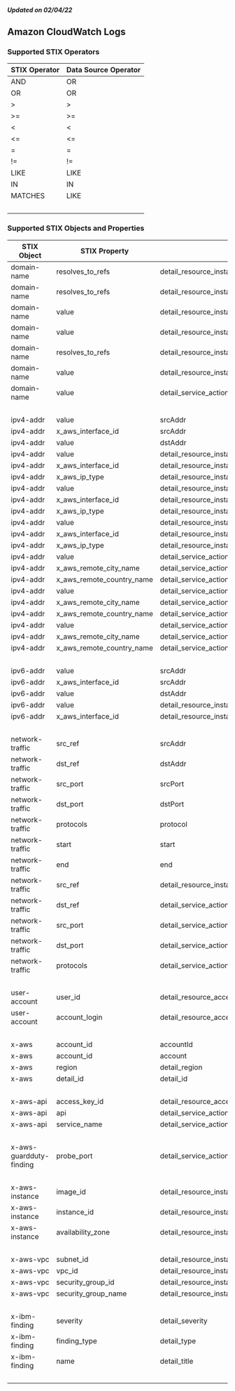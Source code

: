 ##### Updated on 02/04/22
## Amazon CloudWatch Logs
### Supported STIX Operators
| STIX Operator | Data Source Operator |
|--|--|
| AND | OR |
| OR | OR |
| > | > |
| >= | >= |
| < | < |
| <= | <= |
| = | = |
| != | != |
| LIKE | LIKE |
| IN | IN |
| MATCHES | LIKE |
| <br> | |
### Supported STIX Objects and Properties
| STIX Object | STIX Property | Data Source Field |
|--|--|--|
| domain-name | resolves_to_refs | detail_resource_instanceDetails_networkInterfaces_0_privateIpAddress |
| domain-name | resolves_to_refs | detail_resource_instanceDetails_networkInterfaces_0_publicIp |
| domain-name | value | detail_resource_instanceDetails_networkInterfaces_0_privateDnsName |
| domain-name | value | detail_resource_instanceDetails_networkInterfaces_0_publicDnsName |
| domain-name | resolves_to_refs | detail_resource_instanceDetails_networkInterfaces_1_privateIpAddress |
| domain-name | value | detail_resource_instanceDetails_networkInterfaces_1_privateDnsName |
| domain-name | value | detail_service_action_dnsRequestAction_domain |
| <br> | | |
| ipv4-addr | value | srcAddr |
| ipv4-addr | x_aws_interface_id | srcAddr |
| ipv4-addr | value | dstAddr |
| ipv4-addr | value | detail_resource_instanceDetails_networkInterfaces_0_privateIpAddress |
| ipv4-addr | x_aws_interface_id | detail_resource_instanceDetails_networkInterfaces_0_privateIpAddress |
| ipv4-addr | x_aws_ip_type | detail_resource_instanceDetails_networkInterfaces_0_privateIpAddress |
| ipv4-addr | value | detail_resource_instanceDetails_networkInterfaces_0_publicIp |
| ipv4-addr | x_aws_interface_id | detail_resource_instanceDetails_networkInterfaces_0_publicIp |
| ipv4-addr | x_aws_ip_type | detail_resource_instanceDetails_networkInterfaces_0_publicIp |
| ipv4-addr | value | detail_resource_instanceDetails_networkInterfaces_1_privateIpAddress |
| ipv4-addr | x_aws_interface_id | detail_resource_instanceDetails_networkInterfaces_1_privateIpAddress |
| ipv4-addr | x_aws_ip_type | detail_resource_instanceDetails_networkInterfaces_1_privateIpAddress |
| ipv4-addr | value | detail_service_action_networkConnectionAction_remoteIpDetails_ipAddressV4 |
| ipv4-addr | x_aws_remote_city_name | detail_service_action_networkConnectionAction_remoteIpDetails_ipAddressV4 |
| ipv4-addr | x_aws_remote_country_name | detail_service_action_networkConnectionAction_remoteIpDetails_ipAddressV4 |
| ipv4-addr | value | detail_service_action_portProbeAction_portProbeDetails_0_remoteIpDetails_ipAddressV4 |
| ipv4-addr | x_aws_remote_city_name | detail_service_action_portProbeAction_portProbeDetails_0_remoteIpDetails_ipAddressV4 |
| ipv4-addr | x_aws_remote_country_name | detail_service_action_portProbeAction_portProbeDetails_0_remoteIpDetails_ipAddressV4 |
| ipv4-addr | value | detail_service_action_awsApiCallAction_remoteIpDetails_ipAddressV4 |
| ipv4-addr | x_aws_remote_city_name | detail_service_action_awsApiCallAction_remoteIpDetails_ipAddressV4 |
| ipv4-addr | x_aws_remote_country_name | detail_service_action_awsApiCallAction_remoteIpDetails_ipAddressV4 |
| <br> | | |
| ipv6-addr | value | srcAddr |
| ipv6-addr | x_aws_interface_id | srcAddr |
| ipv6-addr | value | dstAddr |
| ipv6-addr | value | detail_resource_instanceDetails_networkInterfaces_0_ipv6Addresses_0 |
| ipv6-addr | x_aws_interface_id | detail_resource_instanceDetails_networkInterfaces_0_ipv6Addresses_0 |
| <br> | | |
| network-traffic | src_ref | srcAddr |
| network-traffic | dst_ref | dstAddr |
| network-traffic | src_port | srcPort |
| network-traffic | dst_port | dstPort |
| network-traffic | protocols | protocol |
| network-traffic | start | start |
| network-traffic | end | end |
| network-traffic | src_ref | detail_resource_instanceDetails_networkInterfaces_0_privateIpAddress |
| network-traffic | dst_ref | detail_service_action_networkConnectionAction_remoteIpDetails_ipAddressV4 |
| network-traffic | src_port | detail_service_action_networkConnectionAction_localPortDetails_port |
| network-traffic | dst_port | detail_service_action_networkConnectionAction_remotePortDetails_port |
| network-traffic | protocols | detail_service_action_networkConnectionAction_protocol |
| <br> | | |
| user-account | user_id | detail_resource_accessKeyDetails_principalId |
| user-account | account_login | detail_resource_accessKeyDetails_userName |
| <br> | | |
| x-aws | account_id | accountId |
| x-aws | account_id | account |
| x-aws | region | detail_region |
| x-aws | detail_id | detail_id |
| <br> | | |
| x-aws-api | access_key_id | detail_resource_accessKeyDetails_accessKeyId |
| x-aws-api | api | detail_service_action_awsApiCallAction_api |
| x-aws-api | service_name | detail_service_action_awsApiCallAction_serviceName |
| <br> | | |
| x-aws-guardduty-finding | probe_port | detail_service_action_portProbeAction_portProbeDetails_0_localPortDetails_port |
| <br> | | |
| x-aws-instance | image_id | detail_resource_instanceDetails_imageId |
| x-aws-instance | instance_id | detail_resource_instanceDetails_instanceId |
| x-aws-instance | availability_zone | detail_resource_instanceDetails_availabilityZone |
| <br> | | |
| x-aws-vpc | subnet_id | detail_resource_instanceDetails_networkInterfaces_0_subnetId |
| x-aws-vpc | vpc_id | detail_resource_instanceDetails_networkInterfaces_0_vpcId |
| x-aws-vpc | security_group_id | detail_resource_instanceDetails_networkInterfaces_0_securityGroups_0_groupId |
| x-aws-vpc | security_group_name | detail_resource_instanceDetails_networkInterfaces_0_securityGroups_0_groupName |
| <br> | | |
| x-ibm-finding | severity | detail_severity |
| x-ibm-finding | finding_type | detail_type |
| x-ibm-finding | name | detail_title |
| <br> | | |
